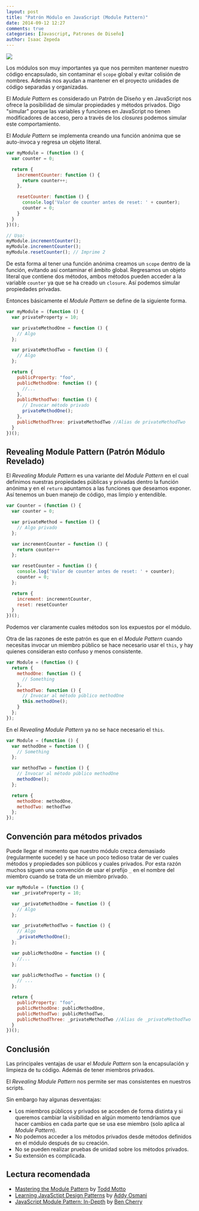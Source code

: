 ```yaml
---
layout: post
title: "Patrón Módulo en JavaScript (Module Pattern)"
date: 2014-09-12 12:27
comments: true
categories: [Javascript, Patrones de Diseño]
author: Isaac Zepeda
---
```


<img src="{{ root_url }}/images/posts/legoblocks.jpg" class="left-thumb">

Los módulos son muy importantes ya que nos permiten mantener nuestro código encapsulado, sin contaminar el ```scope``` global y evitar colisión de nombres. Además nos ayudan a mantener en el proyecto unidades de código separadas y organizadas.

El *Module Pattern* es considerado un Patrón de Diseño y en JavaScript nos ofrece la posibilidad de simular propiedades y métodos privados. Digo "simular" porque las variables y funciones en JavaScript no tienen modificadores de acceso, pero a través de los *closures* podemos simular este comportamiento.

<!-- more -->

El *Module Pattern* se implementa creando una función anónima que se auto-invoca y regresa un objeto literal.

``` javascript
var myModule = (function () {
  var counter = 0;

  return {
    incrementCounter: function () {
      return counter++;
    },

    resetCounter: function () {
      console.log('Valor de counter antes de reset: ' + counter);
      counter = 0;
    }
  }
})();

// Uso:
myModule.incrementCounter();
myModule.incrementCounter();
myModule.resetCounter(); // Imprime 2
```

De esta forma al tener una función anónima creamos un ```scope``` dentro de la función, evitando así contaminar el ámbito global. Regresamos un objeto literal que contiene dos métodos, ambos métodos pueden acceder a la variable ```counter``` ya que se ha creado un ```closure```. Así podemos simular propiedades privadas.

Entonces básicamente el *Module Pattern* se define de la siguiente forma.

``` javascript
var myModule = (function () {
  var privateProperty = 10;

  var privateMethodOne = function () {
    // Algo
  };

  var privateMethodTwo = function () {
    // Algo
  };

  return {
    publicProperty: "foo",
    publicMethodOne: function () {
      //...
    },
    publicMethodTwo: function () {
      // Invocar método privado
      privateMethodOne();
    },
    publicMethodThree: privateMethodTwo //Alias de privateMethodTwo
  }
})();
```

## Revealing Module Pattern (Patrón Módulo Revelado)

El *Revealing Module Pattern* es una variante del *Module Pattern* en el cual definimos nuestras propiedades públicas y privadas dentro la función anónima y en el ```return``` apuntamos a las funciones que deseamos exponer. Así tenemos un buen manejo de código, mas limpio y entendible.

``` javascript
var Counter = (function () {
  var counter = 0;

  var privateMethod = function () {
    // Algo privado
  };

  var incrementCounter = function () {
    return counter++
  };

  var resetCounter = function () {
    console.log('Valor de counter antes de reset: ' + counter);
    counter = 0;
  };

  return {
    increment: incrementCounter,
    reset: resetCounter
  }
})();
```

Podemos ver claramente cuales métodos son los expuestos por el módulo.

Otra de las razones de este patrón es que en el *Module Pattern* cuando necesitas invocar un miembro público se hace necesario usar el ```this```, y hay quienes consideran esto confuso y menos consistente.

``` javascript Module Pattern, usando this
var Module = (function () {
  return {
    methodOne: function () {
      // Something
    },
    methodTwo: function () {
      // Invocar al método público methodOne
      this.methodOne();
    }
  };
});
```

En el *Revealing Module Pattern* ya no se hace necesario el ```this```.

``` javascript Revealing Module Pattern, no usa this
var Module = (function () {
  var methodOne = function () {
    // Something
  };

  var methodTwo = function () {
    // Invocar al método público methodOne
    methodOne();
  };

  return {
    methodOne: methodOne,
    methodTwo: methodTwo
  };
});
```

## Convención para métodos privados

Puede llegar el momento que nuestro módulo crezca demasiado (regularmente sucede) y se hace un poco tedioso tratar de ver cuales métodos y propiedades son públicos y cuales privados. Por esta razón muchos siguen una convención de usar el prefijo ```_``` en el nombre del miembro cuando se trata de un miembro privado.

``` javascript Convención para miembros privados
var myModule = (function () {
  var _privateProperty = 10;

  var _privateMethodOne = function () {
    // Algo
  };

  var _privateMethodTwo = function () {
    // Algo
    _privateMethodOne();
  };

  var publicMethodOne = function () {
    //...
  };

  var publicMethodTwo = function () {
    // ...
  };

  return {
    publicProperty: "foo",
    publicMethodOne: publicMethodOne,
    publicMethodTwo: publicMethodTwo,
    publicMethodThree: _privateMethodTwo //Alias de _privateMethodTwo
  }
})();
```

## Conclusión

Las principales ventajas de usar el *Module Pattern* son la encapsulación y limpieza de tu código. Además de tener miembros privados.

El *Revealing Module Pattern* nos permite ser mas consistentes en nuestros scripts.

Sin embargo hay algunas desventajas:

* Los miembros públicos y privados se acceden de forma distinta y si queremos cambiar la visibilidad en algún momento tendríamos que hacer cambios en cada parte que se usa ese miembro (solo aplica al *Module Pattern*).
* No podemos acceder a los métodos privados desde métodos definidos en el módulo después de su creación.
* No se pueden realizar pruebas de unidad sobre los métodos privados.
* Su extensión es complicada.

## Lectura recomendada

* [Mastering the Module Pattern](http://toddmotto.com/mastering-the-module-pattern/) by [Todd Motto](https://twitter.com/toddmotto)
* [Learning JavaSctipt Design Patterns](http://addyosmani.com/resources/essentialjsdesignpatterns/book/#modulepatternjavascript) by [Addy Osmani](https://twitter.com/addyosmani)
* [JavaScript Module Pattern: In-Depth](http://www.adequatelygood.com/JavaScript-Module-Pattern-In-Depth.html) by [Ben Cherry](https://twitter.com/bcherry)
